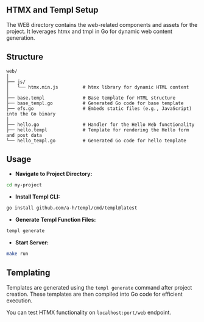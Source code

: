 ## HTMX and Templ Setup

The WEB directory contains the web-related components and assets for the project. It leverages htmx and tmpl in Go for dynamic web content generation.

## Structure

```
web/
│
├── js/
│   └── htmx.min.js         # htmx library for dynamic HTML content
│
├── base.templ              # Base template for HTML structure
├── base_templ.go           # Generated Go code for base template
├── efs.go                  # Embeds static files (e.g., JavaScript) into the Go binary
│
├── hello.go                # Handler for the Hello Web functionality
├── hello.templ             # Template for rendering the Hello form and post data
└── hello_templ.go          # Generated Go code for hello template
```

## Usage

- **Navigate to Project Directory:**
```bash
cd my-project
```

- **Install Templ CLI:**
```bash
go install github.com/a-h/templ/cmd/templ@latest
```

- **Generate Templ Function Files:**
```bash
templ generate
```

- **Start Server:**
```bash
make run
```

## Templating

Templates are generated using the `templ generate` command after project creation. These templates are then compiled into Go code for efficient execution.

You can test HTMX functionality on `localhost:port/web` endpoint.